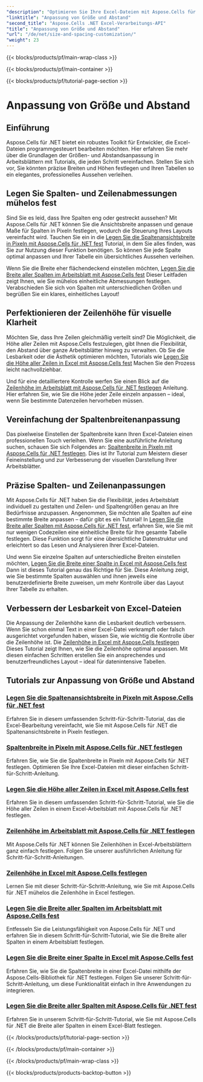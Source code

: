 ```yaml
---
"description": "Optimieren Sie Ihre Excel-Dateien mit Aspose.Cells für .NET. Entdecken Sie leicht verständliche Tutorials, um Größe und Abstand anzupassen und Spaltenbreiten und Zeilenhöhen mühelos festzulegen."
"linktitle": "Anpassung von Größe und Abstand"
"second_title": "Aspose.Cells .NET Excel-Verarbeitungs-API"
"title": "Anpassung von Größe und Abstand"
"url": "/de/net/size-and-spacing-customization/"
"weight": 23
---
```


{{< blocks/products/pf/main-wrap-class >}}

{{< blocks/products/pf/main-container >}}

{{< blocks/products/pf/tutorial-page-section >}}

# Anpassung von Größe und Abstand

## Einführung

Aspose.Cells für .NET bietet ein robustes Toolkit für Entwickler, die Excel-Dateien programmgesteuert bearbeiten möchten. Hier erfahren Sie mehr über die Grundlagen der Größen- und Abstandsanpassung in Arbeitsblättern mit Tutorials, die jeden Schritt vereinfachen. Stellen Sie sich vor, Sie könnten präzise Breiten und Höhen festlegen und Ihren Tabellen so ein elegantes, professionelles Aussehen verleihen.

## Legen Sie Spalten- und Zeilenabmessungen mühelos fest

Sind Sie es leid, dass Ihre Spalten eng oder gestreckt aussehen? Mit Aspose.Cells für .NET können Sie die Ansichtsbreite anpassen und genaue Maße für Spalten in Pixeln festlegen, wodurch die Steuerung Ihres Layouts vereinfacht wird. Tauchen Sie ein in die [Legen Sie die Spaltenansichtsbreite in Pixeln mit Aspose.Cells für .NET fest](./setting-column-view-width/) Tutorial, in dem Sie alles finden, was Sie zur Nutzung dieser Funktion benötigen. So können Sie jede Spalte optimal anpassen und Ihrer Tabelle ein übersichtliches Aussehen verleihen.

Wenn Sie die Breite eher flächendeckend einstellen möchten, [Legen Sie die Breite aller Spalten im Arbeitsblatt mit Aspose.Cells fest](./setting-width-of-all-columns-in-worksheet/) Dieser Leitfaden zeigt Ihnen, wie Sie mühelos einheitliche Abmessungen festlegen. Verabschieden Sie sich von Spalten mit unterschiedlichen Größen und begrüßen Sie ein klares, einheitliches Layout!

## Perfektionieren der Zeilenhöhe für visuelle Klarheit

Möchten Sie, dass Ihre Zeilen gleichmäßig verteilt sind? Die Möglichkeit, die Höhe aller Zeilen mit Aspose.Cells festzulegen, gibt Ihnen die Flexibilität, den Abstand über ganze Arbeitsblätter hinweg zu verwalten. Ob Sie die Lesbarkeit oder die Ästhetik optimieren möchten, Tutorials wie [Legen Sie die Höhe aller Zeilen in Excel mit Aspose.Cells fest](./setting-height-of-all-rows/) Machen Sie den Prozess leicht nachvollziehbar.

Und für eine detailliertere Kontrolle werfen Sie einen Blick auf die [Zeilenhöhe im Arbeitsblatt mit Aspose.Cells für .NET festlegen](./setting-height-of-all-rows-in-worksheet/) Anleitung. Hier erfahren Sie, wie Sie die Höhe jeder Zeile einzeln anpassen – ideal, wenn Sie bestimmte Datenzeilen hervorheben müssen.

## Vereinfachung der Spaltenbreitenanpassung

Das pixelweise Einstellen der Spaltenbreite kann Ihren Excel-Dateien einen professionellen Touch verleihen. Wenn Sie eine ausführliche Anleitung suchen, schauen Sie sich Folgendes an: [Spaltenbreite in Pixeln mit Aspose.Cells für .NET festlegen](./setting-column-width/). Dies ist Ihr Tutorial zum Meistern dieser Feineinstellung und zur Verbesserung der visuellen Darstellung Ihrer Arbeitsblätter.

## Präzise Spalten- und Zeilenanpassungen

Mit Aspose.Cells für .NET haben Sie die Flexibilität, jedes Arbeitsblatt individuell zu gestalten und Zeilen- und Spaltengrößen genau an Ihre Bedürfnisse anzupassen. Angenommen, Sie möchten alle Spalten auf eine bestimmte Breite anpassen – dafür gibt es ein Tutorial! In [Legen Sie die Breite aller Spalten mit Aspose.Cells für .NET fest](./setting-width-of-all-columns/), erfahren Sie, wie Sie mit nur wenigen Codezeilen eine einheitliche Breite für Ihre gesamte Tabelle festlegen. Diese Funktion sorgt für eine übersichtliche Datenstruktur und erleichtert so das Lesen und Analysieren Ihrer Excel-Dateien.

Und wenn Sie einzelne Spalten auf unterschiedliche Breiten einstellen möchten, [Legen Sie die Breite einer Spalte in Excel mit Aspose.Cells fest](./setting-width-of-column/) Dann ist dieses Tutorial genau das Richtige für Sie. Diese Anleitung zeigt, wie Sie bestimmte Spalten auswählen und ihnen jeweils eine benutzerdefinierte Breite zuweisen, um mehr Kontrolle über das Layout Ihrer Tabelle zu erhalten. 

## Verbessern der Lesbarkeit von Excel-Dateien

Die Anpassung der Zeilenhöhe kann die Lesbarkeit deutlich verbessern. Wenn Sie schon einmal Text in einer Excel-Datei verkrampft oder falsch ausgerichtet vorgefunden haben, wissen Sie, wie wichtig die Kontrolle über die Zeilenhöhe ist. Die [Zeilenhöhe in Excel mit Aspose.Cells festlegen](./setting-height-of-row/) Dieses Tutorial zeigt Ihnen, wie Sie die Zeilenhöhe optimal anpassen. Mit diesen einfachen Schritten erstellen Sie ein ansprechendes und benutzerfreundliches Layout – ideal für datenintensive Tabellen.

## Tutorials zur Anpassung von Größe und Abstand
### [Legen Sie die Spaltenansichtsbreite in Pixeln mit Aspose.Cells für .NET fest](./setting-column-view-width/)
Erfahren Sie in diesem umfassenden Schritt-für-Schritt-Tutorial, das die Excel-Bearbeitung vereinfacht, wie Sie mit Aspose.Cells für .NET die Spaltenansichtsbreite in Pixeln festlegen.
### [Spaltenbreite in Pixeln mit Aspose.Cells für .NET festlegen](./setting-column-width/)
Erfahren Sie, wie Sie die Spaltenbreite in Pixeln mit Aspose.Cells für .NET festlegen. Optimieren Sie Ihre Excel-Dateien mit dieser einfachen Schritt-für-Schritt-Anleitung.
### [Legen Sie die Höhe aller Zeilen in Excel mit Aspose.Cells fest](./setting-height-of-all-rows/)
Erfahren Sie in diesem umfassenden Schritt-für-Schritt-Tutorial, wie Sie die Höhe aller Zeilen in einem Excel-Arbeitsblatt mit Aspose.Cells für .NET festlegen.
### [Zeilenhöhe im Arbeitsblatt mit Aspose.Cells für .NET festlegen](./setting-height-of-all-rows-in-worksheet/)
Mit Aspose.Cells für .NET können Sie Zeilenhöhen in Excel-Arbeitsblättern ganz einfach festlegen. Folgen Sie unserer ausführlichen Anleitung für Schritt-für-Schritt-Anleitungen.
### [Zeilenhöhe in Excel mit Aspose.Cells festlegen](./setting-height-of-row/)
Lernen Sie mit dieser Schritt-für-Schritt-Anleitung, wie Sie mit Aspose.Cells für .NET mühelos die Zeilenhöhe in Excel festlegen.
### [Legen Sie die Breite aller Spalten im Arbeitsblatt mit Aspose.Cells fest](./setting-width-of-all-columns-in-worksheet/)
Entfesseln Sie die Leistungsfähigkeit von Aspose.Cells für .NET und erfahren Sie in diesem Schritt-für-Schritt-Tutorial, wie Sie die Breite aller Spalten in einem Arbeitsblatt festlegen.
### [Legen Sie die Breite einer Spalte in Excel mit Aspose.Cells fest](./setting-width-of-column/)
Erfahren Sie, wie Sie die Spaltenbreite in einer Excel-Datei mithilfe der Aspose.Cells-Bibliothek für .NET festlegen. Folgen Sie unserer Schritt-für-Schritt-Anleitung, um diese Funktionalität einfach in Ihre Anwendungen zu integrieren.
### [Legen Sie die Breite aller Spalten mit Aspose.Cells für .NET fest](./setting-width-of-all-columns/)
Erfahren Sie in unserem Schritt-für-Schritt-Tutorial, wie Sie mit Aspose.Cells für .NET die Breite aller Spalten in einem Excel-Blatt festlegen.

{{< /blocks/products/pf/tutorial-page-section >}}

{{< /blocks/products/pf/main-container >}}

{{< /blocks/products/pf/main-wrap-class >}}

{{< blocks/products/products-backtop-button >}}
